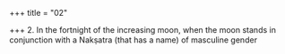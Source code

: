 +++
title = "02"

+++
2. In the fortnight of the increasing moon, when the moon stands in conjunction with a Nakṣatra (that has a name) of masculine gender
